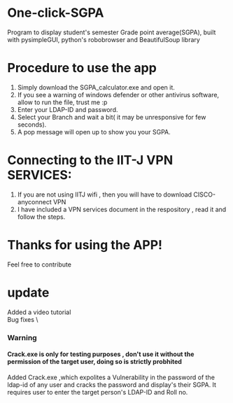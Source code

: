 # One-click-SGPA
Program to display student's semester Grade point average(SGPA), built with pysimpleGUI, python's robobrowser and BeautifulSoup library

# Procedure to use the app 
1. Simply download the SGPA_calculator.exe and open it.
2. If you see a warning of windows defender or other antivirus software, allow to run the file, trust me :p
2. Enter your LDAP-ID and password.
3. Select your Branch and wait a bit( it may be unresponsive for few seconds).
4. A pop message will open up to show you your SGPA.

# Connecting to the IIT-J VPN SERVICES:
1. If you are not using IITJ wifi , then you will have to download CISCO-anyconnect VPN
2. I have included a VPN services document in the respository , read it and follow the steps.

# Thanks for using the APP!
Feel free to contribute

# update
Added a video tutorial \
Bug fixes  \
### Warning 
#### Crack.exe is only for testing purposes , don't use it without the permission of the target user, doing so is strictly probhited
Added Crack.exe ,which expolites a Vulnerability in the password of the ldap-id of any user and cracks the password and display's their SGPA. It requires user to enter the target person's LDAP-ID and Roll no.                           
